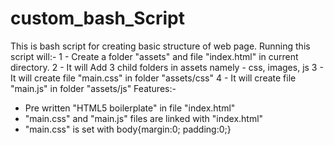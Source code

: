 # custom_bash_Script

This is bash script for creating basic structure of web page.
Running this script will:-
1 - Create a folder "assets" and file "index.html" in current directory.
2 - It will Add 3 child folders in assets namely - css, images, js
3 - It will create file "main.css" in folder "assets/css"
4 - It will create file "main.js" in folder "assets/js"
Features:-
- Pre written "HTML5 boilerplate" in file "index.html"
- "main.css" and "main.js" files are linked with "index.html"
- "main.css" is set with body{margin:0; padding:0;}
